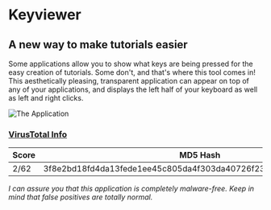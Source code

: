 # Keyviewer
## A new way to make tutorials easier

Some applications allow you to show what keys are being pressed for the easy creation of tutorials. Some don't, and that's where this tool comes in! This aesthetically pleasing, transparent application can appear on top of any of your applications, and displays the left half of your keyboard as well as left and right clicks. 

![The Application](https://i.imgur.com/peLs0ku.png)

### [VirusTotal Info](https://www.virustotal.com/gui/file/3f8e2bd18fd4da13fede1ee45c805da4f303da40726f23531c200e028c4401ee/detection)

Score | MD5 Hash
----- | --------
2/62 | 3f8e2bd18fd4da13fede1ee45c805da4f303da40726f23531c200e028c4401ee

*I can assure you that this application is completely malware-free. Keep in mind that false positives are totally normal.*

